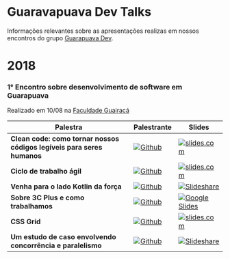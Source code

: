# Guaravapuava Dev Talks
Informações relevantes sobre as apresentações realizas em nossos encontros do grupo [Guarapuava Dev](https://www.meetup.com/pt-BR/Meetup-de-Desenvolvimento-de-Software-Guarapuava/).

# 2018
### 1° Encontro sobre desenvolvimento de software em Guarapuava

Realizado em 10/08 na [Faculdade Guairacá](https://www.guairaca.com.br/)

| Palestra | Palestrante | Slides |
|----------|-------------|--------|
| **Clean code: como tornar nossos códigos legíveis para seres humanos** | [![Github](https://img.shields.io/badge/Github-@viniciusalonso-blue.svg)](https://github.com/viniciusalonso) | [![slides.com](https://img.shields.io/badge/slides-slides.com-brightgreen.svg)](https://slides.com/viniciusalonso/clean-code-meetup-guarapuava#/) |
| **Ciclo de trabalho ágil** | [![Github](https://img.shields.io/badge/Github-@adbatista-blue.svg)](https://github.com/adbatista) | [![slides.com](https://img.shields.io/badge/slides-slides.com-brightgreen.svg)](#) |
| **Venha para o lado Kotlin da força** | [![Github](https://img.shields.io/badge/Github-@SartoriRIA-blue.svg)](https://github.com/Sartori-RIA) | [![Slideshare](https://img.shields.io/badge/slides-Slideshare-brightgreen.svg)](https://pt.slideshare.net/LucasAntonioRamosSar/venha-para-o-lado-kotlin-da-fora) |
| **Sobre 3C Plus e como trabalhamos** | [![Github](https://img.shields.io/badge/Github-@diogodhh-blue.svg)](https://github.com/diogodhh) | [![Google Slides](https://img.shields.io/badge/slides-GoogleSlides-brightgreen.svg)](https://docs.google.com/presentation/d/17YGBTB-krMXPjKkh0E55l2yuqL4FE__-Hp-GbveHOBc/edit#slide=id.p) |
| **CSS Grid** | [![Github](https://img.shields.io/badge/Github-@joaovinicius-blue.svg)](https://github.com/joaovinicius) | [![slides.com](https://img.shields.io/badge/slides-slides.com-brightgreen.svg)](https://slides.com/joaovinicius/css-grid/#/) |
| **Um estudo de caso envolvendo concorrência e paralelismo** | [![Github](https://img.shields.io/badge/Github-@joaovinicius-blue.svg)](https://github.com/joaovinicius) | [![Slideshare](https://img.shields.io/badge/slides-Slideshare-brightgreen.svg)](#) |
